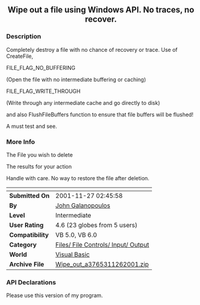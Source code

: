 ﻿<div align="center">

## Wipe out a file using Windows API\. No traces, no recover\.


</div>

### Description

Completely destroy a file with no chance of recovery or trace. Use of CreateFile,

FILE_FLAG_NO_BUFFERING

(Open the file with no intermediate buffering or caching)

FILE_FLAG_WRITE_THROUGH

(Write through any intermediate cache and go directly to disk)

and also FlushFileBuffers function to ensure that file buffers will be flushed!

A must test and see.
 
### More Info
 
The File you wish to delete

The results for your action

Handle with care. No way to restore the file after deletion.


<span>             |<span>
---                |---
**Submitted On**   |2001-11-27 02:45:58
**By**             |[John Galanopoulos](https://github.com/Planet-Source-Code/PSCIndex/blob/master/ByAuthor/john-galanopoulos.md)
**Level**          |Intermediate
**User Rating**    |4.6 (23 globes from 5 users)
**Compatibility**  |VB 5\.0, VB 6\.0
**Category**       |[Files/ File Controls/ Input/ Output](https://github.com/Planet-Source-Code/PSCIndex/blob/master/ByCategory/files-file-controls-input-output__1-3.md)
**World**          |[Visual Basic](https://github.com/Planet-Source-Code/PSCIndex/blob/master/ByWorld/visual-basic.md)
**Archive File**   |[Wipe\_out\_a3765311262001\.zip](https://github.com/Planet-Source-Code/john-galanopoulos-wipe-out-a-file-using-windows-api-no-traces-no-recover__1-29245/archive/master.zip)

### API Declarations

Please use this version of my program.





